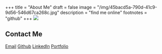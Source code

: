 +++
title = "About Me"
draft = false
image = "/img/45bacd5a-790d-41c9-9d56-546d67ca268c.jpg"
description = "find me online"
footnotes = "github"
+++
![](/img/45bacd5a-790d-41c9-9d56-546d67ca268c.jpg)

## Contact Me

[Email](chiar.abdi@powercoders.org) 
[Github](https://github.com/chiarabdy/)
[LinkedIn](https://linkedin.com/chiarabdi)
[Portfolio](https://chiarabdy.github.io/my-portfolio/)
